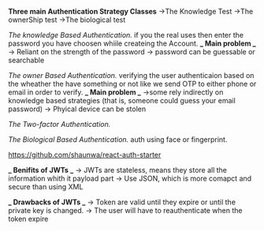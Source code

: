**Three main Authentication Strategy Classes**
->The Knowledge Test
->The ownerShip test
->The biological test

_The knowledge Based Authentication._
if you the real uses then enter the password you have choosen whiile createing the Account.
**_ Main problem _**
-> Reliant on the strength of the password
-> password can be guessable or searchable

_The owner Based Authentication._
verifying the user authenticaion based on the wheather the have something or not
like we send OTP to either phone or email in order to verify.
**_ Main problem _**
->some rely indirectly on knowledge based strategies (that is, someone could guess your email password)
-> Phyical device can be stolen


_The Two-factor Authentication._



_The Biological Based Authentication._
auth using face or fingerprint.

https://github.com/shaunwa/react-auth-starter



**_  Benifits of JWTs _**
-> JWTs are stateless, means they store all the information whith it payload part
-> Use JSON, which is more comapct and secure than using XML


**_  Drawbacks of JWTs _**
-> Token are valid until they expire or until the private key is changed.
-> The user will have to reauthenticate when the token expire